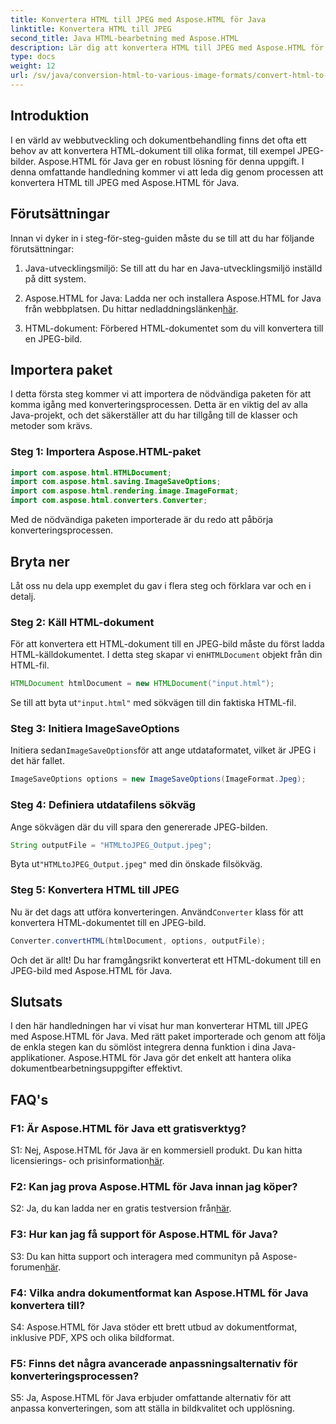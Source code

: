 ```yaml
---
title: Konvertera HTML till JPEG med Aspose.HTML för Java
linktitle: Konvertera HTML till JPEG
second_title: Java HTML-bearbetning med Aspose.HTML
description: Lär dig att konvertera HTML till JPEG med Aspose.HTML för Java. Steg-för-steg-guide för sömlös dokumentbehandling.
type: docs
weight: 12
url: /sv/java/conversion-html-to-various-image-formats/convert-html-to-jpeg/
---
```

## Introduktion

I en värld av webbutveckling och dokumentbehandling finns det ofta ett behov av att konvertera HTML-dokument till olika format, till exempel JPEG-bilder. Aspose.HTML för Java ger en robust lösning för denna uppgift. I denna omfattande handledning kommer vi att leda dig genom processen att konvertera HTML till JPEG med Aspose.HTML för Java. 

## Förutsättningar

Innan vi dyker in i steg-för-steg-guiden måste du se till att du har följande förutsättningar:

1. Java-utvecklingsmiljö: Se till att du har en Java-utvecklingsmiljö inställd på ditt system.

2.  Aspose.HTML for Java: Ladda ner och installera Aspose.HTML for Java från webbplatsen. Du hittar nedladdningslänken[här](https://releases.aspose.com/html/java/).

3. HTML-dokument: Förbered HTML-dokumentet som du vill konvertera till en JPEG-bild.

## Importera paket

I detta första steg kommer vi att importera de nödvändiga paketen för att komma igång med konverteringsprocessen. Detta är en viktig del av alla Java-projekt, och det säkerställer att du har tillgång till de klasser och metoder som krävs.

### Steg 1: Importera Aspose.HTML-paket

```java
import com.aspose.html.HTMLDocument;
import com.aspose.html.saving.ImageSaveOptions;
import com.aspose.html.rendering.image.ImageFormat;
import com.aspose.html.converters.Converter;
```

Med de nödvändiga paketen importerade är du redo att påbörja konverteringsprocessen.

## Bryta ner

Låt oss nu dela upp exemplet du gav i flera steg och förklara var och en i detalj.

### Steg 2: Käll HTML-dokument

 För att konvertera ett HTML-dokument till en JPEG-bild måste du först ladda HTML-källdokumentet. I detta steg skapar vi en`HTMLDocument` objekt från din HTML-fil.

```java
HTMLDocument htmlDocument = new HTMLDocument("input.html");
```

 Se till att byta ut`"input.html"` med sökvägen till din faktiska HTML-fil.

### Steg 3: Initiera ImageSaveOptions

 Initiera sedan`ImageSaveOptions`för att ange utdataformatet, vilket är JPEG i det här fallet.

```java
ImageSaveOptions options = new ImageSaveOptions(ImageFormat.Jpeg);
```

### Steg 4: Definiera utdatafilens sökväg

Ange sökvägen där du vill spara den genererade JPEG-bilden.

```java
String outputFile = "HTMLtoJPEG_Output.jpeg";
```

 Byta ut`"HTMLtoJPEG_Output.jpeg"` med din önskade filsökväg.

### Steg 5: Konvertera HTML till JPEG

 Nu är det dags att utföra konverteringen. Använd`Converter` klass för att konvertera HTML-dokumentet till en JPEG-bild.

```java
Converter.convertHTML(htmlDocument, options, outputFile);
```

Och det är allt! Du har framgångsrikt konverterat ett HTML-dokument till en JPEG-bild med Aspose.HTML för Java.

## Slutsats

I den här handledningen har vi visat hur man konverterar HTML till JPEG med Aspose.HTML för Java. Med rätt paket importerade och genom att följa de enkla stegen kan du sömlöst integrera denna funktion i dina Java-applikationer. Aspose.HTML för Java gör det enkelt att hantera olika dokumentbearbetningsuppgifter effektivt.

## FAQ's

### F1: Är Aspose.HTML för Java ett gratisverktyg?

 S1: Nej, Aspose.HTML för Java är en kommersiell produkt. Du kan hitta licensierings- och prisinformation[här](https://purchase.aspose.com/buy).

### F2: Kan jag prova Aspose.HTML för Java innan jag köper?

 S2: Ja, du kan ladda ner en gratis testversion från[här](https://releases.aspose.com/html/java).

### F3: Hur kan jag få support för Aspose.HTML för Java?

S3: Du kan hitta support och interagera med communityn på Aspose-forumen[här](https://forum.aspose.com/).

### F4: Vilka andra dokumentformat kan Aspose.HTML för Java konvertera till?

S4: Aspose.HTML för Java stöder ett brett utbud av dokumentformat, inklusive PDF, XPS och olika bildformat.

### F5: Finns det några avancerade anpassningsalternativ för konverteringsprocessen?

S5: Ja, Aspose.HTML för Java erbjuder omfattande alternativ för att anpassa konverteringen, som att ställa in bildkvalitet och upplösning.